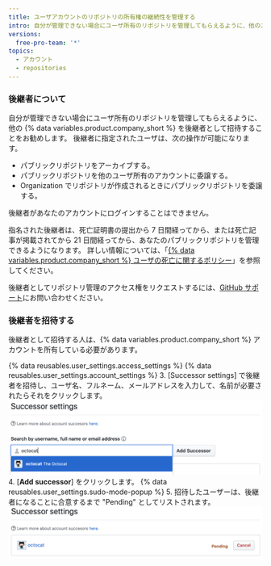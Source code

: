 ```yaml
---
title: ユーザアカウントのリポジトリの所有権の継続性を管理する
intro: 自分が管理できない場合にユーザ所有のリポジトリを管理してもらえるように、他のユーザを招待することができます。
versions:
  free-pro-team: '*'
topics:
  - アカウント
  - repositories
---
```


### 後継者について

自分が管理できない場合にユーザ所有のリポジトリを管理してもらえるように、他の {% data variables.product.company_short %} を後継者として招待することをお勧めします。 後継者に指定されたユーザは、次の操作が可能になります。

- パブリックリポジトリをアーカイブする。
- パブリックリポジトリを他のユーザ所有のアカウントに委譲する。
- Organization でリポジトリが作成されるときにパブリックリポジトリを委譲する。

後継者があなたのアカウントにログインすることはできません。

指名された後継者は、死亡証明書の提出から 7 日間経ってから、または死亡記事が掲載されてから 21 日間経ってから、あなたのパブリックリポジトリを管理できるようになります。 詳しい情報については、「[{% data variables.product.company_short %} ユーザの死亡に関するポリシー](/github/site-policy/github-deceased-user-policy)」を参照してください。

後継者としてリポジトリ管理のアクセス権をリクエストするには、[GitHub サポート](https://support.github.com/contact)にお問い合わせください。

### 後継者を招待する
後継者として招待する人は、{% data variables.product.company_short %} アカウントを所有している必要があります。

{% data reusables.user_settings.access_settings %}
{% data reusables.user_settings.account_settings %}
3. [Successor settings] で後継者を招待し、ユーザ名、フルネーム、メールアドレスを入力して、名前が必要されたらそれをクリックします。 ![後継者招待の検索フィールド](/assets/images/help/settings/settings-invite-successor-search-field.png)
4. [**Add successor**] をクリックします。
{% data reusables.user_settings.sudo-mode-popup %}
5. 招待したユーザーは、後継者になることに合意するまで "Pending" としてリストされます。 ![後継者招待が Pending](/assets/images/help/settings/settings-pending-successor.png)
